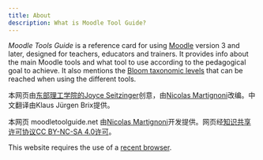 ```yaml
---
title: About
description: What is Moodle Tool Guide?
---
```


_Moodle Tools Guide_ is a reference card for using [Moodle][moodle] version 3 and later, designed for teachers, educators and trainers. It provides info about the main Moodle tools and what tool to use according to the pedagogical goal to achieve. It also mentions the [Bloom taxonomic levels][bloom] that can be reached when using the different tools.

本网页由[东部理工学院的](https://www.eit.ac.nz/)[Joyce Seitzinger](https://www.joyceseitzinger.com/)创意，由[Nicolas Martignoni](https://blog.martignoni.net/a-propos/)改编。中文翻译由Klaus Jürgen Brix提供。

本网页 moodletoolguide.net 由[Nicolas Martignoni](https://blog.martignoni.net/a-propos/)开发提供。网页经[知识共享许可协议CC BY-NC-SA 4.0许可](https://creativecommons.org/licenses/by-nc-sa/4.0/)。

This website requires the use of a [recent browser][browser].

 [moodle]: https://moodle.org/
 [bloom]: https://en.wikipedia.org/wiki/Bloom%27s_taxonomy
 [cc]: https://creativecommons.org/licenses/by-nc-sa/4.0/
 [browser]: https://browsehappy.com/
 [nm]: https://blog.martignoni.net/a-propos/
